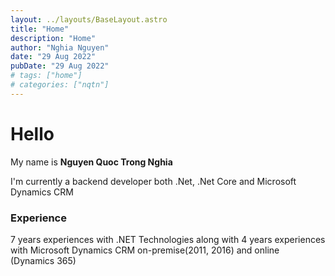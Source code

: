 ```yaml
---
layout: ../layouts/BaseLayout.astro
title: "Home"
description: "Home"
author: "Nghia Nguyen"
date: "29 Aug 2022"
pubDate: "29 Aug 2022"
# tags: ["home"]
# categories: ["nqtn"]
---
```



# Hello 
My name is **Nguyen Quoc Trong Nghia**

I'm currently  a backend developer both .Net, .Net Core and Microsoft Dynamics CRM

### Experience

7 years experiences with .NET Technologies along with 4 years experiences with Microsoft Dynamics CRM on-premise(2011, 2016) and online (Dynamics 365)
